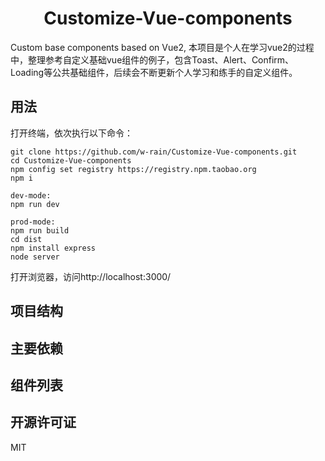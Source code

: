 <h1 align="center">Customize-Vue-components</h1>

<div align="left">
Custom base components based on Vue2, 本项目是个人在学习vue2的过程中，整理参考自定义基础vue组件的例子，包含Toast、Alert、Confirm、Loading等公共基础组件，后续会不断更新个人学习和练手的自定义组件。
</div>

## 用法

打开终端，依次执行以下命令：

    git clone https://github.com/w-rain/Customize-Vue-components.git
    cd Customize-Vue-components
    npm config set registry https://registry.npm.taobao.org
    npm i

    dev-mode:
    npm run dev 

    prod-mode:
    npm run build
    cd dist 
    npm install express
    node server 


打开浏览器，访问http://localhost:3000/

## 项目结构


## 主要依赖


## 组件列表


## 开源许可证

MIT
